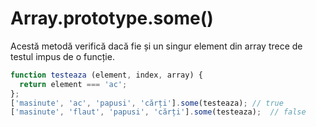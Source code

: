 # Array.prototype.some()

Acestă metodă verifică dacă fie și un singur element din array trece de testul impus de o funcție.

```javascript
function testeaza (element, index, array) {
  return element === 'ac';
};
['masinute', 'ac', 'papusi', 'cărți'].some(testeaza); // true
['masinute', 'flaut', 'papusi', 'cărți'].some(testeaza);  // false
```

